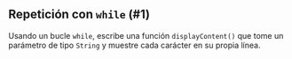 ## Repetición con `while` (#1)

Usando un bucle `while`, escribe una función `displayContent()` que tome un parámetro de tipo `String` y muestre cada carácter en su propia línea.